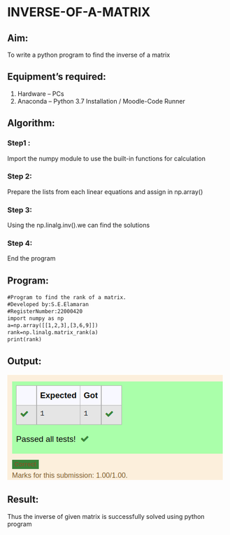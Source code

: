 # INVERSE-OF-A-MATRIX
## Aim:
To write a python program to find the inverse of a matrix
## Equipment’s required:
1. 	Hardware – PCs
2. 	Anaconda – Python 3.7 Installation / Moodle-Code Runner
## Algorithm:
### Step1 : 
Import the numpy module to use the built-in functions for calculation
### Step 2: 
Prepare the lists from each linear equations and assign in np.array()
### Step 3:
Using the np.linalg.inv().we can find the solutions
### Step 4: 
End the program

## Program:
```
#Program to find the rank of a matrix.
#Developed by:S.E.Elamaran
#RegisterNumber:22000420
import numpy as np
a=np.array([[1,2,3],[3,6,9]])
rank=np.linalg.matrix_rank(a)
print(rank)
```
## Output:
![output](9d.png)
## Result:
Thus the inverse of given matrix is successfully solved using python program

